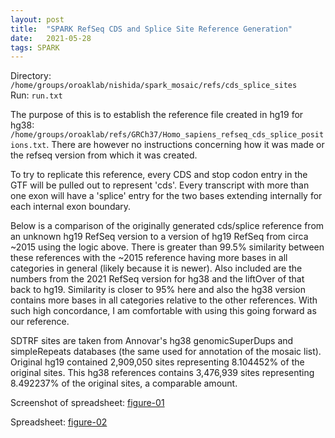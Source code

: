 ```yaml
---
layout: post
title:  "SPARK RefSeq CDS and Splice Site Reference Generation"
date:   2021-05-28
tags: SPARK
---
```


Directory: `/home/groups/oroaklab/nishida/spark_mosaic/refs/cds_splice_sites`
<br>Run: `run.txt`

The purpose of this is to establish the reference file created in hg19 for hg38: `/home/groups/oroaklab/refs/GRCh37/Homo_sapiens_refseq_cds_splice_positions.txt`. There are however no instructions concerning how it was made or the refseq version from which it was created.

To try to replicate this reference, every CDS and stop codon entry in the GTF will be pulled out to represent 'cds'. Every transcript with more than one exon will have a 'splice' entry for the two bases extending internally for each internal exon boundary.

Below is a comparison of the originally generated cds/splice reference from an unknown hg19 RefSeq version to a version of hg19 RefSeq from circa ~2015 using the logic above. There is greater than 99.5% similarity between these references with the ~2015 reference having more bases in all categories in general (likely because it is newer). Also included are the numbers from the 2021 RefSeq version for hg38 and the liftOver of that back to hg19. Similarity is closer to 95% here and also the hg38 version contains more bases in all categories relative to the other references. With such high concordance, I am comfortable with using this going forward as our reference.

SDTRF sites are taken from Annovar's hg38 genomicSuperDups and simpleRepeats databases (the same used for annotation of the mosaic list). Original hg19 contained 2,909,050 sites representing 8.104452% of the original sites. This hg38 references contains 3,476,939 sites representing 8.492237% of the original sites, a comparable amount.

Screenshot of spreadsheet: [figure-01]

Spreadsheet: [figure-02]

[figure-01]: https://www.dropbox.com/home/SPARK%20Mosaics/linked_files?preview=blog_SPARK_refseqCdsSplice_compare.png
[figure-02]: https://www.dropbox.com/home/SPARK%20Mosaics/linked_files?preview=SPARK_refseqCdsSplice_compare.xlsx
